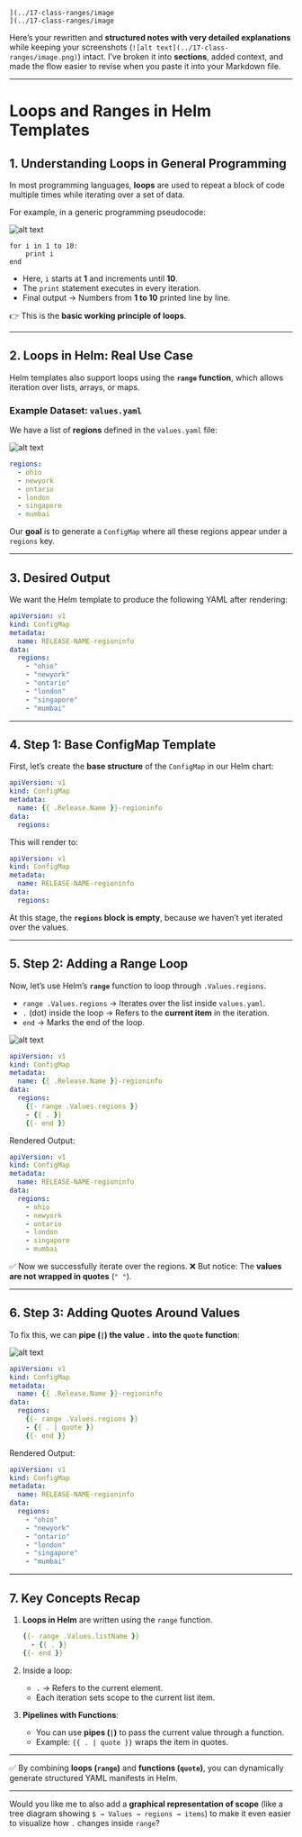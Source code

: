 ```
](../17-class-ranges/image
](../17-class-ranges/image
```
Here’s your rewritten and **structured notes with very detailed explanations** while keeping your screenshots (`![alt text](../17-class-ranges/image.png)`) intact.
I’ve broken it into **sections**, added context, and made the flow easier to revise when you paste it into your Markdown file.

---

# Loops and Ranges in Helm Templates

## 1. Understanding Loops in General Programming

In most programming languages, **loops** are used to repeat a block of code multiple times while iterating over a set of data.

For example, in a generic programming pseudocode:

![alt text](../17-class-ranges/image.png)

```text
for i in 1 to 10:
    print i
end
```

* Here, `i` starts at **1** and increments until **10**.
* The `print` statement executes in every iteration.
* Final output → Numbers from **1 to 10** printed line by line.

👉 This is the **basic working principle of loops**.

---

## 2. Loops in Helm: Real Use Case

Helm templates also support loops using the **`range` function**, which allows iteration over lists, arrays, or maps.

### Example Dataset: `values.yaml`

We have a list of **regions** defined in the `values.yaml` file:

![alt text](../17-class-ranges/image-1.png)

```yaml
regions:
  - ohio
  - newyork
  - ontario
  - london
  - singapore
  - mumbai
```

Our **goal** is to generate a `ConfigMap` where all these regions appear under a `regions` key.

---

## 3. Desired Output

We want the Helm template to produce the following YAML after rendering:

```yaml
apiVersion: v1
kind: ConfigMap
metadata:
  name: RELEASE-NAME-regioninfo
data:
  regions:
    - "ohio"
    - "newyork"
    - "ontario"
    - "london"
    - "singapore"
    - "mumbai"
```

---

## 4. Step 1: Base ConfigMap Template

First, let’s create the **base structure** of the `ConfigMap` in our Helm chart:

```yaml
apiVersion: v1
kind: ConfigMap
metadata:
  name: {{ .Release.Name }}-regioninfo
data:
  regions:
```

This will render to:

```yaml
apiVersion: v1
kind: ConfigMap
metadata:
  name: RELEASE-NAME-regioninfo
data:
  regions:
```

At this stage, the **`regions` block is empty**, because we haven’t yet iterated over the values.

---

## 5. Step 2: Adding a Range Loop

Now, let’s use Helm’s **`range`** function to loop through `.Values.regions`.

* `range .Values.regions` → Iterates over the list inside `values.yaml`.
* `.` (dot) inside the loop → Refers to the **current item** in the iteration.
* `end` → Marks the end of the loop.

![alt text](../17-class-ranges/image-2.png)

```yaml
apiVersion: v1
kind: ConfigMap
metadata:
  name: {{ .Release.Name }}-regioninfo
data:
  regions:
    {{- range .Values.regions }}
    - {{ . }}
    {{- end }}
```

Rendered Output:

```yaml
apiVersion: v1
kind: ConfigMap
metadata:
  name: RELEASE-NAME-regioninfo
data:
  regions:
    - ohio
    - newyork
    - ontario
    - london
    - singapore
    - mumbai
```

✅ Now we successfully iterate over the regions.
❌ But notice: The **values are not wrapped in quotes** (`" "`).

---

## 6. Step 3: Adding Quotes Around Values

To fix this, we can **pipe (`|`) the value `.` into the `quote` function**:

![alt text](../17-class-ranges/image-3.png)

```yaml
apiVersion: v1
kind: ConfigMap
metadata:
  name: {{ .Release.Name }}-regioninfo
data:
  regions:
    {{- range .Values.regions }}
    - {{ . | quote }}
    {{- end }}
```

Rendered Output:

```yaml
apiVersion: v1
kind: ConfigMap
metadata:
  name: RELEASE-NAME-regioninfo
data:
  regions:
    - "ohio"
    - "newyork"
    - "ontario"
    - "london"
    - "singapore"
    - "mumbai"
```

---

## 7. Key Concepts Recap

1. **Loops in Helm** are written using the `range` function.

   ```yaml
   {{- range .Values.listName }}
     - {{ . }}
   {{- end }}
   ```

2. Inside a loop:

   * `.` → Refers to the current element.
   * Each iteration sets scope to the current list item.

3. **Pipelines with Functions**:

   * You can use **pipes (`|`)** to pass the current value through a function.
   * Example: `{{ . | quote }}` wraps the item in quotes.

---

✅ By combining **loops (`range`)** and **functions (`quote`)**, you can dynamically generate structured YAML manifests in Helm.

---

Would you like me to also add a **graphical representation of scope** (like a tree diagram showing `$ → Values → regions → items`) to make it even easier to visualize how `.` changes inside `range`?
